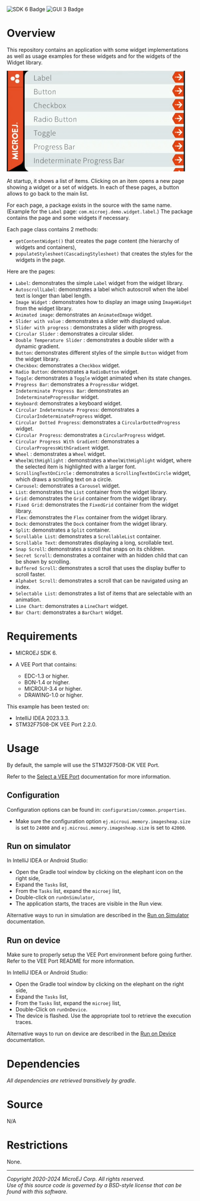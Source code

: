 ![SDK 6 Badge](https://shields.microej.com/endpoint?url=https://repository.microej.com/packages/badges/sdk_6.0.json)
![GUI 3 Badge](https://shields.microej.com/endpoint?url=https://repository.microej.com/packages/badges/gui_3.json)

# Overview

This repository contains an application with some widget implementations as well as usage examples for these widgets and
for the widgets of the Widget library.

![Application overview](application.gif)

At startup, it shows a list of items.
Clicking on an item opens a new page showing a widget or a set of widgets.
In each of these pages, a button allows to go back to the main list.

For each page, a package exists in the source with the same name.
(Example for the `Label` page: `com.microej.demo.widget.label`.)
The package contains the page and some widgets if necessary.

Each page class contains 2 methods:

- `getContentWidget()` that creates the page content (the hierarchy of widgets and containers),
- `populateStylesheet(CascadingStylesheet)` that creates the styles for the widgets in the page.

Here are the pages:

- `Label`: demonstrates the simple `Label` widget from the widget library.
- `AutoscrollLabel`: demonstrates a label which autoscroll when the label text is longer than label length.
- `Image Widget` : demonstrates how to display an image using `ImageWidget` from the widget library.
- `Animated image`: demonstrates an `AnimatedImage` widget.
- `Slider with value` : demonstrates a slider with displayed value.
- `Slider with progress` : demonstrates a slider with progress.
- `Circular Slider` : demonstrates a circular slider.
- `Double Temperature Slider` : demonstrates a double slider with a dynamic gradient.
- `Button`: demonstrates different styles of the simple `Button` widget from the widget library.
- `Checkbox`: demonstrates a `Checkbox` widget.
- `Radio Button`: demonstrates a `RadioButton` widget.
- `Toggle`: demonstrates a `Toggle` widget animated when its state changes.
- `Progress Bar`: demonstrates a `ProgressBar` widget.
- `Indeterminate Progress Bar`: demonstrates an `IndeterminateProgressBar` widget.
- `Keyboard`: demonstrates a keyboard widget.
- `Circular Indeterminate Progress`: demonstrates a `CircularIndeterminateProgress` widget.
- `Circular Dotted Progress`: demonstrates a `CircularDottedProgress` widget.
- `Circular Progress`: demonstrates a `CircularProgress` widget.
- `Circular Progress With Gradient`: demonstrates a `CircularProgressWithGradient` widget.
- `Wheel` : demonstrates a `Wheel` widget.
- `WheelWithHighlight` : demonstrates a `WheelWithHighlight` widget, where the selected item is highlighted with a larger font.
- `ScrollingTextOnCircle` : demonstrates a `ScrollingTextOnCircle` widget, which draws a scrolling text on a circle.
- `Carousel`: demonstrates a `Carousel` widget.
- `List`: demonstrates the `List` container from the widget library.
- `Grid`: demonstrates the `Grid` container from the widget library.
- `Fixed Grid`: demonstrates the `FixedGrid` container from the widget library.
- `Flex`: demonstrates the `Flex` container from the widget library.
- `Dock`: demonstrates the `Dock` container from the widget library.
- `Split`: demonstrates a `Split` container.
- `Scrollable List`: demonstrates a `ScrollableList` container.
- `Scrollable Text`: demonstrates displaying a long, scrollable text.
- `Snap Scroll`: demonstrates a scroll that snaps on its children.
- `Secret Scroll`: demonstrates a container with an hidden child that can be shown by scrolling.
- `Buffered Scroll`: demonstrates a scroll that uses the display buffer to scroll faster.
- `Alphabet Scroll`: demonstrates a scroll that can be navigated using an index.
- `Selectable List`: demonstrates a list of items that are selectable with an animation.
- `Line Chart`: demonstrates a `LineChart` widget.
- `Bar Chart`: demonstrates a `BarChart` widget.

# Requirements

- MICROEJ SDK 6.
- A VEE Port that contains:

    - EDC-1.3 or higher.
    - BON-1.4 or higher.
    - MICROUI-3.4 or higher.
    - DRAWING-1.0 or higher.

This example has been tested on:

- IntelliJ IDEA 2023.3.3.
- STM32F7508-DK VEE Port 2.2.0.

# Usage

By default, the sample will use the STM32F7508-DK VEE Port.

Refer to the [Select a VEE Port](https://docs.microej.com/en/latest/SDK6UserGuide/selectVeePort.html) documentation for more information.

## Configuration

Configuration options can be found in: `configuration/common.properties`.

- Make sure the configuration option `ej.microui.memory.imagesheap.size` is set to `24000` and `ej.microui.memory.imagesheap.size` is set to `42000`.

## Run on simulator

In IntelliJ IDEA or Android Studio:
- Open the Gradle tool window by clicking on the elephant icon on the right side,
- Expand the `Tasks` list,
- From the `Tasks` list, expand the `microej` list,
- Double-click on `runOnSimulator`,
- The application starts, the traces are visible in the Run view.

Alternative ways to run in simulation are described in the [Run on Simulator](https://docs.microej.com/en/latest/SDK6UserGuide/runOnSimulator.html) documentation.

## Run on device

Make sure to properly setup the VEE Port environment before going further.
Refer to the VEE Port README for more information.

In IntelliJ IDEA or Android Studio:
- Open the Gradle tool window by clicking on the elephant on the right side,
- Expand the `Tasks` list,
- From the `Tasks` list, expand the `microej` list,
- Double-Click on `runOnDevice`.
- The device is flashed. Use the appropriate tool to retrieve the execution traces.

Alternative ways to run on device are described in the [Run on Device](https://docs.microej.com/en/latest/SDK6UserGuide/runOnDevice.html) documentation.

# Dependencies

_All dependencies are retrieved transitively by gradle_.

# Source

N/A

# Restrictions

None.

---  
_Copyright 2020-2024 MicroEJ Corp. All rights reserved._  
_Use of this source code is governed by a BSD-style license that can be found with this software._  
